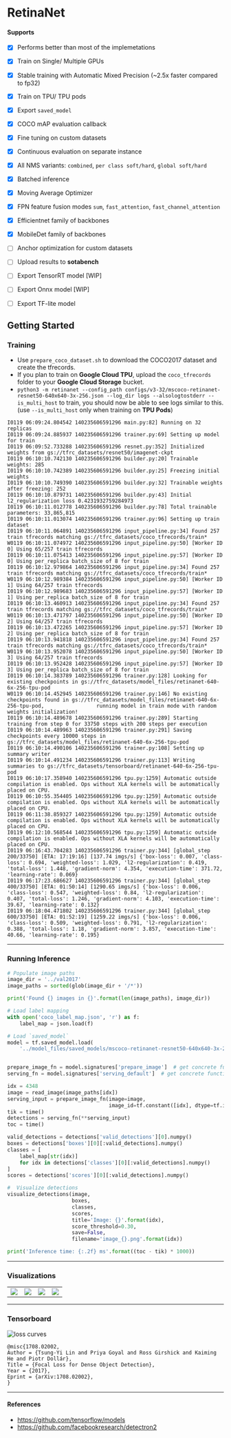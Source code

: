 # RetinaNet

#### Supports
 - [x] Performs better than most of the implemetations
 - [x] Train on Single/ Multiple GPUs
 - [x] Stable training with Automatic Mixed Precision (~2.5x faster compared to fp32)
 - [x] Train on TPU/ TPU pods
 - [x] Export `saved_model`
 - [x] COCO mAP evaluation callback
 - [x] Fine tuning on custom datasets
 - [x] Continuous evaluation on separate instance
 - [x] All NMS variants:  `combined`, `per class soft/hard`, `global soft/hard`
 - [x] Batched inference
 - [x] Moving Average Optimizer
 - [x] FPN feature fusion modes `sum`, `fast_attention`, `fast_channel_attention`
 - [x] Efficientnet family of backbones
 - [x] MobileDet family of backbones
 - [ ] Anchor optimization for custom datasets
 - [ ] Upload results to **sotabench**
 - [ ] Export TensorRT model [WIP]
 - [ ] Export Onnx model [WIP]
 - [ ] Export TF-lite model



## Getting Started
### Training
 - Use `prepare_coco_dataset.sh` to download the COCO2017 dataset and create the tfrecords.
 - If you plan to train on **Google Cloud TPU**, upload the `coco_tfrecords` folder to your **Google Cloud Storage** bucket.
 - `python3 -m retinanet --config_path configs/v3-32/mscoco-retinanet-resnet50-640x640-3x-256.json --log_dir logs --alsologtostderr --is_multi_host` to train, you should now be able to see logs similar to this. (use `--is_multi_host` only when training on **TPU Pods**)

```
I0119 06:09:24.804542 140235606591296 main.py:82] Running on 32 replicas
I0119 06:09:24.885937 140235606591296 trainer.py:69] Setting up model for train
I0119 06:09:52.733288 140235606591296 resnet.py:352] Initialized weights from gs://tfrc_datasets/resnet50/imagenet-ckpt
I0119 06:10:10.742130 140235606591296 builder.py:20] Trainable weights: 285
I0119 06:10:10.742389 140235606591296 builder.py:25] Freezing initial weights
I0119 06:10:10.749390 140235606591296 builder.py:32] Trainable weights after freezing: 252
I0119 06:10:10.879731 140235606591296 builder.py:43] Initial l2_regularization loss 0.4231932759284973
I0119 06:10:11.012778 140235606591296 builder.py:78] Total trainable parameters: 33,865,815
I0119 06:10:11.013074 140235606591296 trainer.py:96] Setting up train dataset
I0119 06:10:11.064891 140235606591296 input_pipeline.py:34] Found 257 train tfrecords matching gs://tfrc_datasets/coco_tfrecords/train*
W0119 06:10:11.074972 140235606591296 input_pipeline.py:50] [Worker ID 0] Using 65/257 train tfrecords
I0119 06:10:11.075413 140235606591296 input_pipeline.py:57] [Worker ID 0] Using per_replica batch_size of 8 for train
I0119 06:10:12.979864 140235606591296 input_pipeline.py:34] Found 257 train tfrecords matching gs://tfrc_datasets/coco_tfrecords/train*
W0119 06:10:12.989384 140235606591296 input_pipeline.py:50] [Worker ID 1] Using 64/257 train tfrecords
I0119 06:10:12.989683 140235606591296 input_pipeline.py:57] [Worker ID 1] Using per_replica batch_size of 8 for train
I0119 06:10:13.460913 140235606591296 input_pipeline.py:34] Found 257 train tfrecords matching gs://tfrc_datasets/coco_tfrecords/train*
W0119 06:10:13.471797 140235606591296 input_pipeline.py:50] [Worker ID 2] Using 64/257 train tfrecords
I0119 06:10:13.472265 140235606591296 input_pipeline.py:57] [Worker ID 2] Using per_replica batch_size of 8 for train
I0119 06:10:13.941818 140235606591296 input_pipeline.py:34] Found 257 train tfrecords matching gs://tfrc_datasets/coco_tfrecords/train*
W0119 06:10:13.952078 140235606591296 input_pipeline.py:50] [Worker ID 3] Using 64/257 train tfrecords
I0119 06:10:13.952428 140235606591296 input_pipeline.py:57] [Worker ID 3] Using per_replica batch_size of 8 for train
I0119 06:10:14.383789 140235606591296 trainer.py:128] Looking for existing checkpoints in gs://tfrc_datasets/model_files/retinanet-640-6x-256-tpu-pod
W0119 06:10:14.452945 140235606591296 trainer.py:146] No existing checkpoints found in gs://tfrc_datasets/model_files/retinanet-640-6x-256-tpu-pod,                 running model in train mode with random weights initialization!
I0119 06:10:14.489678 140235606591296 trainer.py:289] Starting training from step 0 for 33750 steps with 200 steps per execution
I0119 06:10:14.489963 140235606591296 trainer.py:291] Saving checkpoints every 10000 steps in gs://tfrc_datasets/model_files/retinanet-640-6x-256-tpu-pod
I0119 06:10:14.490106 140235606591296 trainer.py:108] Setting up summary writer
I0119 06:10:14.491234 140235606591296 trainer.py:113] Writing summaries to gs://tfrc_datasets/tensorboard/retinanet-640-6x-256-tpu-pod
I0119 06:10:17.358940 140235606591296 tpu.py:1259] Automatic outside compilation is enabled. Ops without XLA kernels will be automatically placed on CPU.
I0119 06:10:55.354405 140235606591296 tpu.py:1259] Automatic outside compilation is enabled. Ops without XLA kernels will be automatically placed on CPU.
I0119 06:11:38.859327 140235606591296 tpu.py:1259] Automatic outside compilation is enabled. Ops without XLA kernels will be automatically placed on CPU.
I0119 06:12:10.568544 140235606591296 tpu.py:1259] Automatic outside compilation is enabled. Ops without XLA kernels will be automatically placed on CPU.
I0119 06:16:43.704283 140235606591296 trainer.py:344] [global_step 200/33750] [ETA: 17:19:16] [137.74 imgs/s] {'box-loss': 0.007, 'class-loss': 0.694, 'weighted-loss': 1.029, 'l2-regularization': 0.419, 'total-loss': 1.448, 'gradient-norm': 4.354, 'execution-time': 371.72, 'learning-rate': 0.069}
I0119 06:17:23.686627 140235606591296 trainer.py:344] [global_step 400/33750] [ETA: 01:50:14] [1290.65 imgs/s] {'box-loss': 0.006, 'class-loss': 0.547, 'weighted-loss': 0.84, 'l2-regularization': 0.407, 'total-loss': 1.246, 'gradient-norm': 4.103, 'execution-time': 39.67, 'learning-rate': 0.132}
I0119 06:18:04.471802 140235606591296 trainer.py:344] [global_step 600/33750] [ETA: 01:52:19] [1259.22 imgs/s] {'box-loss': 0.006, 'class-loss': 0.509, 'weighted-loss': 0.791, 'l2-regularization': 0.388, 'total-loss': 1.18, 'gradient-norm': 3.857, 'execution-time': 40.66, 'learning-rate': 0.195}

```
___
### Running Inference
```python
# Populate image paths
image_dir = '../val2017'
image_paths = sorted(glob(image_dir + '/*'))

print('Found {} images in {}'.format(len(image_paths), image_dir))

# Load label mapping
with open('coco_label_map.json', 'r') as f:
    label_map = json.load(f)

# Load `saved_model`
model = tf.saved_model.load(
    '../model_files/saved_models/mscoco-retinanet-resnet50-640x640-3x-256/')


prepare_image_fn = model.signatures['prepare_image']  # get concrete function for preprocessing images
serving_fn = model.signatures['serving_default']  # get concrete function for running the model

idx = 4348
image = read_image(image_paths[idx])
serving_input = prepare_image_fn(image=image,
                                 image_id=tf.constant([idx], dtype=tf.int32))
tik = time()
detections = serving_fn(**serving_input)
toc = time()

valid_detections = detections['valid_detections'][0].numpy()
boxes = detections['boxes'][0][:valid_detections].numpy()
classes = [
    label_map[str(idx)]
    for idx in detections['classes'][0][:valid_detections].numpy()
]
scores = detections['scores'][0][:valid_detections].numpy()

#  Visualize detections
visualize_detections(image,
                     boxes,
                     classes,
                     scores,
                     title='Image: {}'.format(idx),
                     score_threshold=0.30,
                     save=False,
                     filename='image_{}.png'.format(idx))

print('Inference time: {:.2f} ms'.format((toc - tik) * 1000))
```
___
### Visualizations

<table>
  <tr>
    <td valign="top"><img src="assets/image_3116.png"></td>
    <td valign="top"><img src="assets/image_1618.png"></td>
    <td valign="top"><img src="assets/image_4964.png"></td>
    <td valign="top"><img src="assets/image_4348.png"></td>
  </tr>
 </table>

___
### Tensorboard
![loss curves](assets/tensorboard.png)

```
@misc{1708.02002,
Author = {Tsung-Yi Lin and Priya Goyal and Ross Girshick and Kaiming He and Piotr Dollár},
Title = {Focal Loss for Dense Object Detection},
Year = {2017},
Eprint = {arXiv:1708.02002},
}
```
___

#### References
 - https://github.com/tensorflow/models
 - https://github.com/facebookresearch/detectron2
